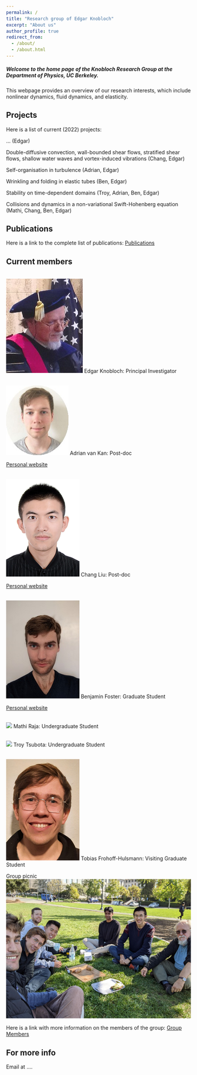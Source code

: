 ```yaml
---
permalink: /
title: "Research group of Edgar Knobloch"
excerpt: "About us"
author_profile: true
redirect_from: 
  - /about/
  - /about.html
---
```



##### Welcome to the home page of the Knobloch Research Group at the Department of Physics, UC Berkeley.

This webpage provides an overview of our research interests, which include nonlinear dynamics, fluid dynamics, and elasticity.  






Projects
------
Here is a list of current (2022) projects:

... (Edgar)

Double-diffusive convection, wall-bounded shear flows, stratified shear flows, shallow water waves and vortex-induced vibrations (Chang, Edgar)

Self-organisation in turbulence (Adrian, Edgar)

Wrinkling and folding in elastic tubes (Ben, Edgar)

Stability on time-dependent domains (Troy, Adrian, Ben, Edgar)

Collisions and dynamics in a non-variational Swift-Hohenberg equation (Mathi, Chang, Ben, Edgar)






Publications
------
Here is a link to the complete list of publications:   [Publications](https://knobloch-group.github.io/publications/)

Current members
------


<br/><img src='/images/knobloch.png'>
Edgar Knobloch:
Principal Investigator

<br/><img src='/images/adrian.jpg'>
Adrian van Kan:
Post-doc

[Personal website](https://adrianvankan.github.io/)

<br/><img src='/images/chang.png'>
Chang Liu:
Post-doc

[Personal website](https://cliu124.github.io)

<br/><img src='/images/foster.png'>
Benjamin Foster:
Graduate Student

[Personal website](https://benlfoster.github.io)

<br/><img src='/images/mathi.png'>
Mathi Raja:
Undergraduate Student

<br/><img src='/images/troy.png'>
Troy Tsubota:
Undergraduate Student

<br/><img src='/images/tobias.png'>
Tobias Frohoff-Hulsmann:
Visiting Graduate Student 


Group picnic
<br/><img src='/images/group_lunch_600.png'>



Here is a link with more information on the members of the group: [Group Members](https://knobloch-group.github.io/group)




For more info
------
Email at ....
